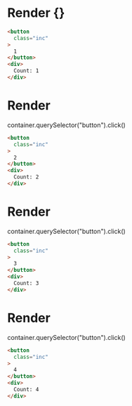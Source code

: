 # Render {}
```html
<button
  class="inc"
>
  1
</button>
<div>
  Count: 1
</div>
```


# Render 
container.querySelector("button").click()

```html
<button
  class="inc"
>
  2
</button>
<div>
  Count: 2
</div>
```


# Render 
container.querySelector("button").click()

```html
<button
  class="inc"
>
  3
</button>
<div>
  Count: 3
</div>
```


# Render 
container.querySelector("button").click()

```html
<button
  class="inc"
>
  4
</button>
<div>
  Count: 4
</div>
```